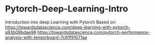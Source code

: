 # Pytorch-Deep-Learning-Intro
Introduction into deep Learning with Pytorch
Based on:
https://towardsdatascience.com/deep-learning-with-pytorch-a93b09bdae96
https://towardsdatascience.com/pytorch-performance-analysis-with-tensorboard-7c61f91071aa
